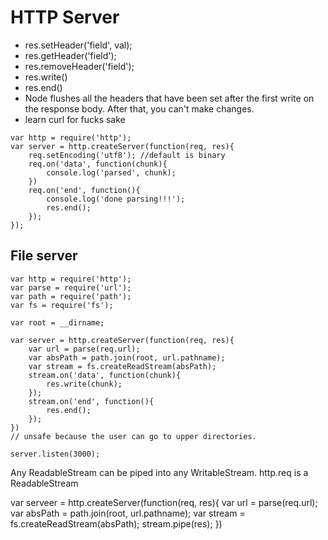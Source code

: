 # HTTP Server

- res.setHeader('field', val);
- res.getHeader('field');
- res.removeHeader('field');
- res.write()
- res.end()
- Node flushes all the headers that have been set after the first write on the response body. After that, you can't make changes.
- learn curl for fucks sake
```
var http = require('http');
var server = http.createServer(function(req, res){
	req.setEncoding('utf8'); //default is binary
	req.on('data', function(chunk){
		console.log('parsed', chunk);
	})
	req.on('end', function(){
		console.log('done parsing!!!');
		res.end();
	});
});
```

## File server

```
var http = require('http');
var parse = require('url');
var path = require('path');
var fs = require('fs');

var root = __dirname;

var server = http.createServer(function(req, res){
	var url = parse(req.url);
	var absPath = path.join(root, url.pathname);
	var stream = fs.createReadStream(absPath);
	stream.on('data', function(chunk){
		res.write(chunk);
	});
	stream.on('end', function(){
		res.end();
	});
})
// unsafe because the user can go to upper directories.

server.listen(3000);
```

Any ReadableStream can be piped into any WritableStream. http.req is a ReadableStream

var serveer = http.createServer(function(req, res){
	var url = parse(req.url);
	var absPath = path.join(root, url.pathname);
	var stream = fs.createReadStream(absPath);
	stream.pipe(res);
})


